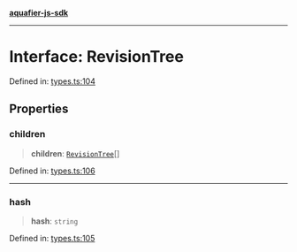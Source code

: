[**aquafier-js-sdk**](../README.md)

***

# Interface: RevisionTree

Defined in: [types.ts:104](https://github.com/inblockio/aqua-verifier-js-lib/blob/8585c670e387bba02324c5d1649cefbfbcc39ce3/src/types.ts#L104)

## Properties

### children

> **children**: [`RevisionTree`](RevisionTree.md)[]

Defined in: [types.ts:106](https://github.com/inblockio/aqua-verifier-js-lib/blob/8585c670e387bba02324c5d1649cefbfbcc39ce3/src/types.ts#L106)

***

### hash

> **hash**: `string`

Defined in: [types.ts:105](https://github.com/inblockio/aqua-verifier-js-lib/blob/8585c670e387bba02324c5d1649cefbfbcc39ce3/src/types.ts#L105)
